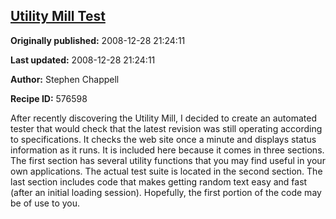## [Utility Mill Test](https://code.activestate.com/recipes/576598-utility-mill-test)

**Originally published:** 2008-12-28 21:24:11

**Last updated:** 2008-12-28 21:24:11

**Author:** Stephen Chappell

**Recipe ID:** 576598

After recently discovering the Utility Mill, I decided to create an automated tester that would check that the latest revision was still operating according to specifications. It checks the web site once a minute and displays status information as it runs. It is included here because it comes in three sections. The first section has several utility functions that you may find useful in your own applications. The actual test suite is located in the second section. The last section includes code that makes getting random text easy and fast (after an initial loading session). Hopefully, the first portion of the code may be of use to you.
